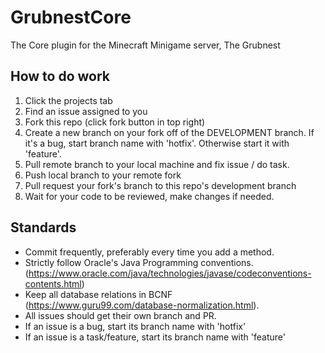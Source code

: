 # GrubnestCore
The Core plugin for the Minecraft Minigame server, The Grubnest

## How to do work
1. Click the projects tab
2. Find an issue assigned to you
3. Fork this repo (click fork button in top right)
4. Create a new branch on your fork off of the DEVELOPMENT branch. If it's a bug, start branch name with 'hotfix'. Otherwise start it with 'feature'.
6. Pull remote branch to your local machine and fix issue / do task.
7. Push local branch to your remote fork
8. Pull request your fork's branch to this repo's development branch
9. Wait for your code to be reviewed, make changes if needed.

## Standards
- Commit frequently, preferably every time you add a method.
- Strictly follow Oracle's Java Programming conventions. (https://www.oracle.com/java/technologies/javase/codeconventions-contents.html)
- Keep all database relations in BCNF (https://www.guru99.com/database-normalization.html).
- All issues should get their own branch and PR.
- If an issue is a bug, start its branch name with 'hotfix'
- If an issue is a task/feature, start its branch name with 'feature'
